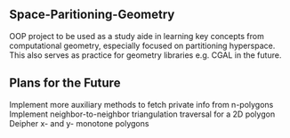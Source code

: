 Space-Paritioning-Geometry 
-------------------------- 

OOP project to be used as a study aide in learning key concepts from computational geometry, especially focused on partitioning hyperspace. This also serves as practice for geometry libraries e.g. CGAL in the future. 

Plans for the Future
--------------------

Implement more auxiliary methods to fetch private info from n-polygons 
Implement neighbor-to-neighbor triangulation traversal for a 2D polygon 
Deipher x- and y- monotone polygons 
